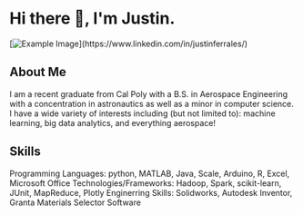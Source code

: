# Hi there 👋, I'm Justin.

[![Example Image]([https://example.com/image.jpg](https://raw.githubusercontent.com/rahulbanerjee26/githubAboutMeGenerator/main/icons/linked-in-alt.svg))](https://www.linkedin.com/in/justinferrales/)


## About Me
I am a recent graduate from Cal Poly with a B.S. in Aerospace Engineering with a concentration in astronautics as well as a minor in computer science. I have a wide variety of interests including (but not limited to): machine learning, big data analytics, and everything aerospace!

## Skills
Programming Languages: python, MATLAB, Java, Scale, Arduino, R, Excel, Microsoft Office
Technologies/Frameworks: Hadoop, Spark, scikit-learn, JUnit, MapReduce, Plotly
Enginerring Skills: Solidworks, Autodesk Inventor, Granta Materials Selector Software
